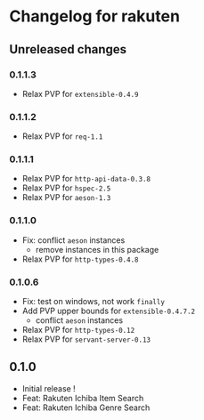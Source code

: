 # Changelog for rakuten

## Unreleased changes

### 0.1.1.3
- Relax PVP for `extensible-0.4.9`

### 0.1.1.2
- Relax PVP for `req-1.1`

### 0.1.1.1

- Relax PVP for `http-api-data-0.3.8`
- Relax PVP for `hspec-2.5`
- Relax PVP for `aeson-1.3`

### 0.1.1.0

- Fix: conflict `aeson` instances
    - remove instances in this package
- Relax PVP for `http-types-0.4.8`

### 0.1.0.6

- Fix: test on windows, not work `finally`
- Add PVP upper bounds for `extensible-0.4.7.2`
    - conflict `aeson` instances
- Relax PVP for `http-types-0.12`
- Relax PVP for `servant-server-0.13`

## 0.1.0

- Initial release !
- Feat: Rakuten Ichiba Item Search
- Feat: Rakuten Ichiba Genre Search
